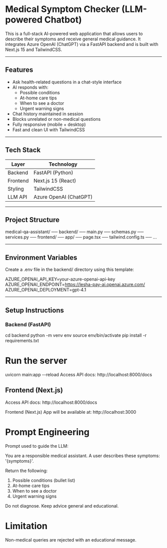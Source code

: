 # Medical Symptom Checker (LLM-powered Chatbot)

This is a full-stack AI-powered web application that allows users to describe their symptoms and receive general medical guidance. It integrates Azure OpenAI (ChatGPT) via a FastAPI backend and is built with Next.js 15 and TailwindCSS.

---

## Features

- Ask health-related questions in a chat-style interface
- AI responds with:
  - Possible conditions
  - At-home care tips
  - When to see a doctor
  - Urgent warning signs
- Chat history maintained in session
- Blocks unrelated or non-medical questions
- Fully responsive (mobile + desktop)
- Fast and clean UI with TailwindCSS

---

## Tech Stack

| Layer     | Technology     |
|-----------|----------------|
| Backend   | FastAPI (Python) |
| Frontend  | Next.js 15 (React) |
| Styling   | TailwindCSS |
| LLM API   | Azure OpenAI (ChatGPT) |

---

## Project Structure

medical-qa-assistant/
── backend/
  ── main.py
  ── schemas.py
  ── services.py
── frontend/
  ── app/
    ── page.tsx
  ── tailwind.config.ts
  ── ...


---

## Environment Variables

Create a .env file in the backend/ directory using this template:

AZURE_OPENAI_API_KEY=your-azure-openai-api-key
AZURE_OPENAI_ENDPOINT=https://lesha-pay-ai.openai.azure.com/
AZURE_OPENAI_DEPLOYMENT=gpt-4.1


---

## Setup Instructions

### Backend (FastAPI)
cd backend
python -m venv env
source env/bin/activate 
pip install -r requirements.txt

# Run the server
uvicorn main:app --reload
Access API docs: http://localhost:8000/docs

## Frontend (Next.js)
Access API docs: http://localhost:8000/docs

Frontend (Next.js)
App will be available at: http://localhost:3000

# Prompt Engineering
Prompt used to guide the LLM:

You are a responsible medical assistant. A user describes these symptoms: '{symptoms}'.

Return the following:
1. Possible conditions (bullet list)
2. At-home care tips
3. When to see a doctor
4. Urgent warning signs

Do not diagnose. Keep advice general and educational.
    
# Limitation
Non-medical queries are rejected with an educational message.